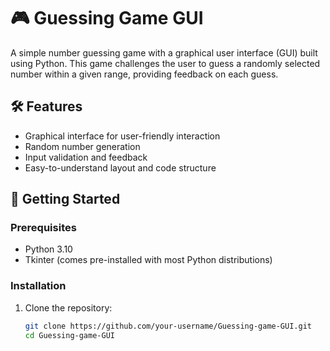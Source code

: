 # 🎮 Guessing Game GUI

A simple number guessing game with a graphical user interface (GUI) built using Python. This game challenges the user to guess a randomly selected number within a given range, providing feedback on each guess.

## 🛠️ Features

- Graphical interface for user-friendly interaction
- Random number generation
- Input validation and feedback
- Easy-to-understand layout and code structure

## 🚀 Getting Started

### Prerequisites

- Python 3.10
- Tkinter (comes pre-installed with most Python distributions)

### Installation

1. Clone the repository:

   ```bash
   git clone https://github.com/your-username/Guessing-game-GUI.git
   cd Guessing-game-GUI



